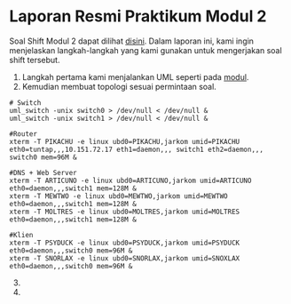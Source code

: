 # Laporan Resmi Praktikum Modul 2

Soal Shift Modul 2 dapat dilihat [disini](Soal/Soal%20Shift%20Modul%202.pdf). Dalam laporan ini, kami ingin menjelaskan langkah-langkah yang kami gunakan untuk mengerjakan soal shift tersebut.

1. Langkah pertama kami menjalankan UML seperti pada [modul](https://github.com/afrchmdi/Jarkom-Modul-Pengenalan-UML).
2. Kemudian membuat topologi sesuai permintaan soal.

```shell
# Switch
uml_switch -unix switch0 > /dev/null < /dev/null &
uml_switch -unix switch1 > /dev/null < /dev/null &

#Router
xterm -T PIKACHU -e linux ubd0=PIKACHU,jarkom umid=PIKACHU eth0=tuntap,,,10.151.72.17 eth1=daemon,,, switch1 eth2=daemon,,, switch0 mem=96M &

#DNS + Web Server
xterm -T ARTICUNO -e linux ubd0=ARTICUNO,jarkom umid=ARTICUNO eth0=daemon,,,switch1 mem=128M &
xterm -T MEWTWO -e linux ubd0=MEWTWO,jarkom umid=MEWTWO eth0=daemon,,,switch1 mem=128M &
xterm -T MOLTRES -e linux ubd0=MOLTRES,jarkom umid=MOLTRES eth0=daemon,,,switch1 mem=128M &

#Klien
xterm -T PSYDUCK -e linux ubd0=PSYDUCK,jarkom umid=PSYDUCK eth0=daemon,,,switch0 mem=96M &
xterm -T SNORLAX -e linux ubd0=SNORLAX,jarkom umid=SNOXLAX eth0=daemon,,,switch0 mem=96M &
```

3. 
4.  